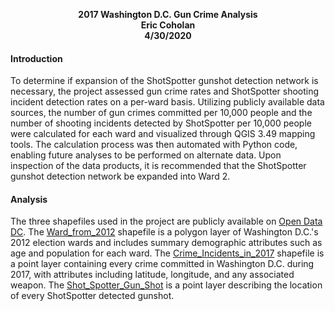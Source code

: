 <p align="center">
  <b>2017 Washington D.C. Gun Crime Analysis</b><br>
  <b>Eric Coholan</b><br>
  <b>4/30/2020</b><br>
</p>


#### Introduction
To determine if expansion of the ShotSpotter gunshot detection network is necessary, the project assessed gun crime rates and ShotSpotter shooting incident detection rates on a per-ward basis. Utilizing publicly available data sources, the number of gun crimes committed per 10,000 people and the number of shooting incidents detected by ShotSpotter per 10,000 people were calculated for each ward and visualized through QGIS 3.49 mapping tools. The calculation process was then automated with Python code, enabling future analyses to be performed on alternate data. Upon inspection of the data products, it is recommended that the ShotSpotter gunshot detection network be expanded into Ward 2.

#### Analysis
The three shapefiles used in the project are publicly available on [Open Data DC](http://opendata.dc.gov). The [Ward_from_2012](https://opendata.dc.gov/datasets/ward-from-2012) shapefile is a polygon layer of Washington D.C.'s 2012 election wards and includes summary demographic attributes such as age and population for each ward. The [Crime_Incidents_in_2017](https://opendata.dc.gov/datasets/crime-incidents-in-2017) shapefile is a point layer containing every crime committed in Washington D.C. during 2017, with attributes including latitude, longitude, and any associated weapon. The [Shot_Spotter_Gun_Shot](https://opendata.dc.gov/datasets/shot-spotter-gun-shots) is a point layer describing the location of every ShotSpotter detected gunshot.
